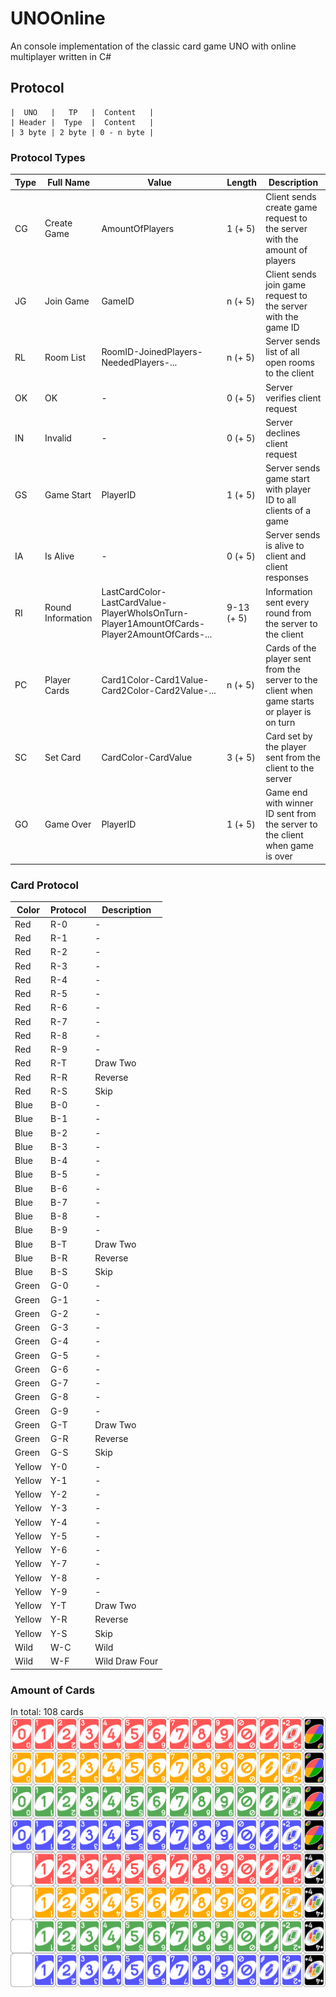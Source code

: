 # UNOOnline #
An console implementation of the classic card game UNO with online multiplayer written in C#

## Protocol ##
```
|  UNO   |   TP   |  Content   |
| Header |  Type  |  Content   |
| 3 byte | 2 byte | 0 - n byte |
```

### Protocol Types ###

| Type | Full Name | Value | Length | Description |
| ---- | --------- | ----- | ------ | ----------- |
| CG | Create Game | AmountOfPlayers | 1 (+ 5) | Client sends create game request to the server with the amount of players |
| JG | Join Game | GameID | n (+ 5) | Client sends join game request to the server with the game ID |
| RL | Room List | RoomID-JoinedPlayers-NeededPlayers-... | n (+ 5) | Server sends list of all open rooms to the client |
| OK | OK | - | 0 (+ 5) | Server verifies client request |
| IN | Invalid | - | 0 (+ 5) | Server declines client request |
| GS | Game Start | PlayerID | 1 (+ 5) | Server sends game start with player ID to all clients of a game |
| IA | Is Alive | - | 0 (+ 5) | Server sends is alive to client and client responses |
| RI | Round Information | LastCardColor-LastCardValue-PlayerWhoIsOnTurn-Player1AmountOfCards-Player2AmountOfCards-... | 9-13 (+ 5) | Information sent every round from the server to the client |
| PC | Player Cards | Card1Color-Card1Value-Card2Color-Card2Value-... | n (+ 5) | Cards of the player sent from the server to the client when game starts or player is on turn |
| SC | Set Card | CardColor-CardValue | 3 (+ 5) | Card set by the player sent from the client to the server |
| GO | Game Over | PlayerID | 1 (+ 5) | Game end with winner ID sent from the server to the client when game is over |

### Card Protocol ###
| Color | Protocol | Description |
| ----- | -------- | ----------- |
| Red | R-0 | - |
| Red | R-1 | - |
| Red | R-2 | - |
| Red | R-3 | - |
| Red | R-4 | - |
| Red | R-5 | - |
| Red | R-6 | - |
| Red | R-7 | - |
| Red | R-8 | - |
| Red | R-9 | - |
| Red | R-T | Draw Two |
| Red | R-R | Reverse |
| Red | R-S | Skip |
| Blue | B-0 | - |
| Blue | B-1 | - |
| Blue | B-2 | - |
| Blue | B-3 | - |
| Blue | B-4 | - |
| Blue | B-5 | - |
| Blue | B-6 | - |
| Blue | B-7 | - |
| Blue | B-8 | - |
| Blue | B-9 | - |
| Blue | B-T | Draw Two |
| Blue | B-R | Reverse |
| Blue | B-S | Skip |
| Green | G-0 | - |
| Green | G-1 | - |
| Green | G-2 | - |
| Green | G-3 | - |
| Green | G-4 | - |
| Green | G-5 | - |
| Green | G-6 | - |
| Green | G-7 | - |
| Green | G-8 | - |
| Green | G-9 | - |
| Green | G-T | Draw Two |
| Green | G-R | Reverse |
| Green | G-S | Skip |
| Yellow | Y-0 | - |
| Yellow | Y-1 | - |
| Yellow | Y-2 | - |
| Yellow | Y-3 | - |
| Yellow | Y-4 | - |
| Yellow | Y-5 | - |
| Yellow | Y-6 | - |
| Yellow | Y-7 | - |
| Yellow | Y-8 | - |
| Yellow | Y-9 | - |
| Yellow | Y-T | Draw Two |
| Yellow | Y-R | Reverse |
| Yellow | Y-S | Skip |
| Wild | W-C | Wild |
| Wild | W-F | Wild Draw Four |

### Amount of Cards ###
In total: 108 cards
![picture alt](https://raw.githubusercontent.com/JulianG97/UNOOnline/master/UNO%20Card%20Deck.png "UNO Card Deck")
